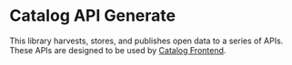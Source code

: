 # Catalog API Generate

This library harvests, stores, and publishes open data to a series of APIs. These APIs are designed to be used by [Catalog Frontend](https://github.com/acouch/data-catalog-api-generate).
